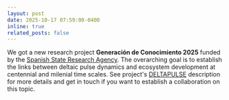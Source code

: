 ```yaml
---
layout: post
date: 2025-10-17 07:59:00-0400
inline: true
related_posts: false
---
```


We got a new research project **Generación de Conocimiento 2025** funded by the [Spanish State Research Agency](https:///www.aei.gov.es). The overarching goal is to establish the links between deltaic pulse dynamics and ecosystem development at centennial and milenial time scales. See project's [DELTAPULSE](projects/9_project) description for more details and get in touch if you want to establish a collaboration on this topic.








